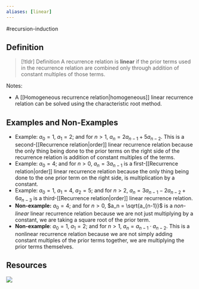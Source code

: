 ```yaml
---
aliases: [linear]
--- 
```


#recursion-induction 

## Definition 

> [!tldr] Definition
> A recurrence relation is **linear** if the prior terms used in the recurrence relation are combined only through addition of constant multiples of those terms. 

Notes: 
- A [[Homogeneous recurrence relation|homogeneous]] linear recurrence relation can be solved using the characteristic root method. 

## Examples and Non-Examples

* Example: $a_0 = 1$, $a_1 = 2$; and for $n > 1$, $a_n = 2a_{n-1} + 5a_{n-2}$. This is a second-[[Recurrence relation|order]] linear recurrence relation because the only thing being done to the prior terms on the right side of the recurrence relation is addition of constant multiples of the terms. 
* Example: $a_0 = 4$; and for $n > 0$, $a_n = 3a_{n-1}$ is a first-[[Recurrence relation|order]] linear recurrence relation because the only thing being done to the one prior term on the right side, is multiplication by a constant. 
* Example: $a_0 = 1$, $a_1 = 4$, $a_2 = 5$; and for $n >2$, $a_n = 3a_{n-1} - 2a_{n-2} + 6a_{n-3}$ is a third-[[Recurrence relation|order]] linear recurrence relation. 
* **Non-example:** $a_0 = 4$; and for $n > 0$, $a_n = \sqrt{a_{n-1}}$  is a *non-linear* linear recurrence relation because we are not just multiplying by a constant, we are taking a square root of the prior term. 
* **Non-example**: $a_0 = 1$, $a_1 = 2$; and for $n > 1$, $a_n = a_{n-1} \cdot a_{n-2}$. This is a nonlinear recurrence relation because we are not simply adding constant multiples of the prior terms together, we are multiplying the prior terms themselves.


## Resources 

![](https://www.youtube.com/watch?v=4c6Bg2GJvQw)

